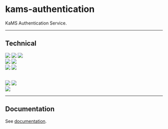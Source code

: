 # kams-authentication

KaMS Authentication Service.

------

## Technical
<img src="https://img.shields.io/badge/-JAVA%2017-00A7BB?style=for-the-badge&logo=java&logoColor=white"> <img src="https://img.shields.io/badge/-SPRING%20BOOT%203.1.0-6eb442?style=for-the-badge&logo=spring&logoColor=white">
<img src="https://img.shields.io/badge/-SPRING%20WEB-397200?style=for-the-badge&logo=spring&logoColor=white">
<br> <img src="https://img.shields.io/badge/-SPRING%20DATA%20JPA-8db411?style=for-the-badge&logo=spring&logoColor=white"> <img src="https://img.shields.io/badge/-MYSQL-006189?style=for-the-badge&logo=mysql&logoColor=white">
<br> <img src="https://img.shields.io/badge/-SPRING%20SECURITY-1a5900?style=for-the-badge&logo=springsecurity&logoColor=white"> 
 <img src="https://img.shields.io/badge/-JWT-1a5900?style=for-the-badge&logo=jsonwebtokens&logoColor=white"> 

<br><img src="https://img.shields.io/badge/-GRADLE-black?style=for-the-badge&logo=gradle&logoColor=white">
<img src="https://img.shields.io/badge/-JACOCO-810a00?style=for-the-badge">
<br><img src="https://img.shields.io/badge/-ANGULAR-c41829?style=for-the-badge&logo=angular&logoColor=white">

------

## Documentation

See [documentation](doc).

